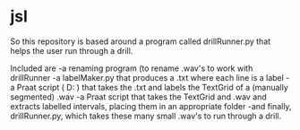 # jsl
So this repository is based around a program called drillRunner.py that helps the user run through a drill.

Included are 
    -a renaming program (to rename .wav's to work with drillRunner
    -a labelMaker.py that produces a .txt where each line is a label
    -a Praat script ( D: ) that takes the .txt and labels the TextGrid of a (manually segmented) .wav
    -a Praat script that takes the TextGrid and .wav and extracts labelled intervals, placing them in an appropriate folder
    -and finally, drillRunner.py, which takes these many small .wav's to run through a drill.
